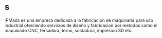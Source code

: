 # s
IPMada es una empresa dedicada a la fabricacion de maquinaria para uso industrial oferciendo servicios de diseño y fabricacion por metodos como el maquinado CNC, fersadora, torno, soldadura, impresion 3D etc.
